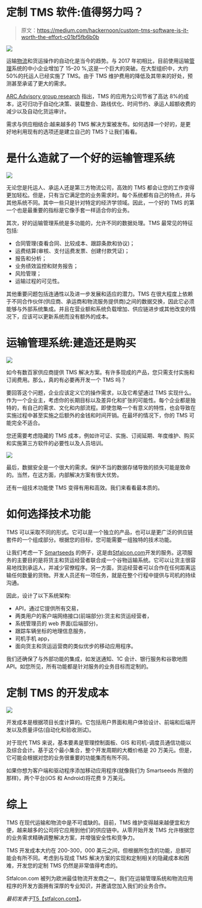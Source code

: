 # 定制 TMS 软件:值得努力吗？

> 原文：<https://medium.com/hackernoon/custom-tms-software-is-it-worth-the-effort-c01bf5fb6b0b>

![](img/744f4f87ff4e5393edd28d2a45d8d3aa.png)

运输[物流](https://hackernoon.com/tagged/logistics)和货运操作的自动化是当今的趋势。与 2017 年初相比，目前使用运输[管理](https://hackernoon.com/tagged/management)系统的中小企业增加了 15–20 %,这是一个巨大的突破。在大型组织中，大约 50%的托运人已经实施了 TMS。由于 TMS 维护费用的降低及其带来的好处，预测甚至承诺了更大的需求。

[ARC Advisory group research](https://www.arcweb.com/market-studies/transportation-management-systems) 指出，TMS 的应用为公司节省了高达 8%的成本，这可归功于自动化决策、装载整合、路线优化、时间节约、承运人超额收费的减少以及自动化货运审计。

需求与供应相结合:越来越多的 TMS 解决方案被发布。如何选择一个好的，是更好地利用现有的选项还是建立自己的 TMS？让我们看看。

# 是什么造就了一个好的运输管理系统

![](img/0341574bd417b719493a06e41582a4bf.png)

无论您是托运人、承运人还是第三方物流公司，高效的 TMS 都会让您的工作变得更加轻松。但是，只有当它满足您的业务需求时。每个系统都有自己的特点，并与其他系统不同。其中一些只是针对特定的经济学领域。因此，一个好的 TMS 的第一个也是最重要的指标是它像手套一样适合你的业务。

其次，好的运输管理系统是多功能的，允许不同的数据处理。TMS 最常见的特征包括:

*   合同管理(查看合同、比较成本、跟踪条款和协议)；
*   运费结算(审核、支付运费发票、创建付款凭证)；
*   报告和分析；
*   业务绩效监控和财务报告；
*   风险管理；
*   运输过程的可见性。

其他重要问题包括连通性以及进一步发展和适应的潜力。TMS 在很大程度上依赖于不同合作伙伴(供应商、承运商和物流服务提供商)之间的数据交换，因此它必须能够与外部系统集成。并且在营业额和系统负载增加、供应链进步或其他改变的情况下，应该可以更新系统而没有额外的成本。

# 运输管理系统:建造还是购买

![](img/89467bc39ba2641761d3b8c37a7872ba.png)

如今有数百家供应商提供 TMS 解决方案。有许多现成的产品，您只需支付实施和订阅费用。那么，真的有必要再开发一个 TMS 吗？

要回答这个问题，企业应该定义它的操作需求，以及它希望通过 TMS 实现什么。作为一个企业主，考虑你的长期目标以及差异化和扩张的可能性。每个企业都是独特的，有自己的需求、文化和内部流程。即使忽略一个有意义的特性，也会导致在实施过程中甚至实施之后额外的金钱和时间开销。在最坏的情况下，你的 TMS 可能完全不适合。

您还需要考虑隐藏的 TMS 成本，例如许可证、实施、订阅延期、年度维护、购买和实施第三方软件的必要性以及人员培训。

![](img/48c69ecdf802bf1976d04685193480ed.png)

最后，数据安全是一个很大的需求。保护不当的数据存储导致的损失可能是致命的。当然，在这方面，内部解决方案有很大优势。

还有一组技术功能使 TMS 变得有用和高效。我们来看看最本质的。

# 如何选择技术功能

TMS 可以采取不同的形式。它可以是一个独立的产品，也可以是更广泛的供应链套件的一个组成部分。根据您的目标，您可能需要一组独特的技术功能。

让我们考虑一下 [Smartseeds](https://stfalcon.com/en/portfolio/smartseeds-ru) 的例子，这是由[Stfalcon.com](https://stfalcon.com/en/portfolio)开发的服务。这项服务的主要目的是将货主和货运经营者联合成一个谷物运输系统。它可以让货主很容易地找到承运人，并减少官僚程序。另一方面，货运经营者可以合作在任何距离运输任何数量的货物。开发人员还有一项任务，就是在整个行程中提供与司机的持续沟通。

因此，设计了以下系统架构:

*   API，通过它提供所有交易，
*   两类用户的客户端网络接口(前端部分):货主和货运经营者，
*   系统管理员的 web 界面(后端部分)，
*   跟踪车辆坐标的地理信息服务，
*   司机手机 app，
*   面向货主和货运运营商的类似优步的移动应用程序。

我们还确保了与外部功能的集成，如发送通知、1C 会计、银行服务和谷歌地图 API。如您所见，所有功能都是针对服务的业务目标而定制的。

# 定制 TMS 的开发成本

![](img/b6d2b335a50d095c8129f08c4c2aec6b.png)

开发成本是根据项目长度计算的。它包括用户界面和用户体验设计、前端和后端开发以及质量评估(自动化和验收测试)。

对于现代 TMS 来说，基本要素是管理控制面板、GIS 和司机-调度员通信功能以及综合会计。基于这个最小集合，整个开发周期的大概价格是 20 万美元。但是，它可能会根据对您的业务很重要的功能集而有所不同。

如果你想为客户端和驱动程序添加移动应用程序(就像我们为 Smartseeds 所做的那样)，两个平台(iOS 和 Android)将花费 9 万美元。

# 综上

TMS 在现代运输和物流中是不可或缺的。目前，TMS 维护变得越来越便宜和方便，越来越多的公司将它应用到他们的供应链中。从零开始开发 TMS 允许根据您的业务需求精确调整解决方案，并增强安全性和竞争力。

TMS 开发成本大约在 200-300，000 美元之间，但根据所包含的功能，总额可能会有所不同。考虑到与现成 TMS 解决方案的实现和定制相关的隐藏成本和困难，开发您的定制 TMS 仍然是非常值得考虑的。

Stfalcon.com 被列为欧洲最佳物流开发商之一。我们在运输管理系统和物流应用程序的开发方面拥有深厚的专业知识，并邀请您加入我们的业务合作。

*最初发表于*[T5【stfalcon.com】](https://stfalcon.com/en/blog/post/TMS-development-cost)*。*